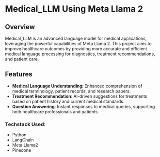 # Medical_LLM Using Meta Llama 2 
## Overview
Medical_LLM is an advanced language model for medical applications, leveraging the powerful capabilities of Meta Llama 2. This project aims to improve healthcare outcomes by providing more accurate and efficient medical language processing for diagnostics, treatment recommendations, and patient care.

## Features
- **Medical Language Understanding**: Enhanced comprehension of medical terminology, patient records, and research papers.
- **Treatment Recommendation**: AI-driven suggestions for treatments based on patient history and current medical standards.
- **Question Answering**: Instant responses to medical queries, supporting both healthcare professionals and patients.

### Techstack Used:

- Python
- LangChain
- Meta Llama2
- Pinecone
